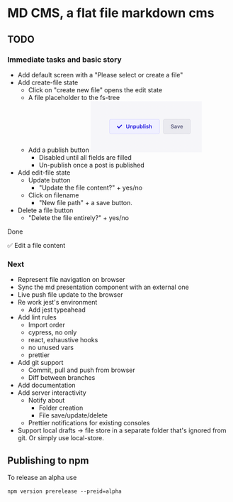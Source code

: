 # MD CMS, a flat file markdown cms

## TODO

### Immediate tasks and basic story

- Add default screen with a "Please select or create a file"
- Add create-file state
  - Click on "create new file" opens the edit state
  - A file placeholder to the fs-tree
  - Add a publish button
    ![btn](./todo/publish-btn.png)
    - Disabled until all fields are filled
    - Un-publish once a post is published
- Add edit-file state
  - Update button
    - "Update the file content?" + yes/no
  - Click on filename
    - "New file path" + a save button.
- Delete a file button
  - "Delete the file entirely?" + yes/no

Done

✅ Edit a file content

### Next

- Represent file navigation on browser
- Sync the md presentation component with an external one
- Live push file update to the browser
- Re work jest's environment
  - Add jest typeahead
- Add lint rules
  - Import order
  - cypress, no only
  - react, exhaustive hooks
  - no unused vars
  - prettier
- Add git support
  - Commit, pull and push from browser
  - Diff between branches
- Add documentation
- Add server interactivity
  - Notify about
    - Folder creation
    - File save/update/delete
  - Prettier notifications for existing consoles
- Support local drafts -> file store in a separate
  folder that's ignored from git. Or simply use local-store.

## Publishing to npm

To release an alpha use

```
npm version prerelease --preid=alpha
``` 
